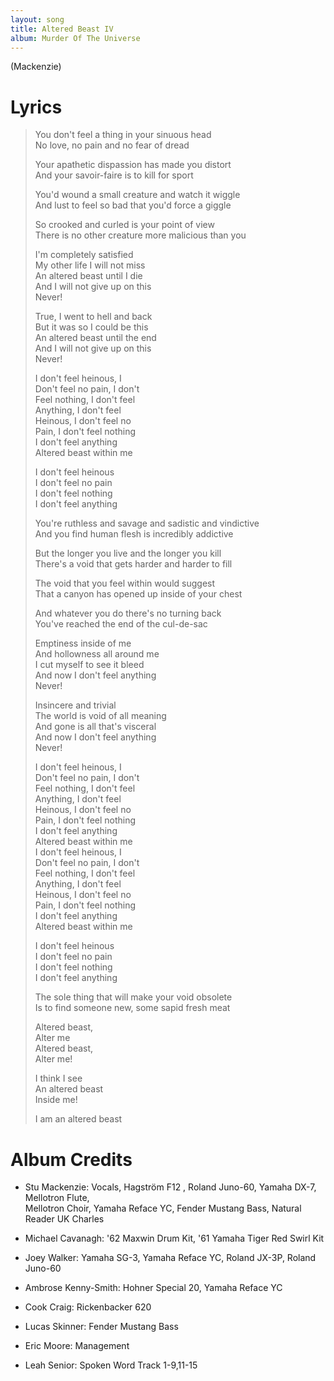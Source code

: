 ```yaml
---
layout: song
title: Altered Beast IV
album: Murder Of The Universe
---
```


(Mackenzie)

# Lyrics

> You don't feel a thing in your sinuous head  
> No love, no pain and no fear of dread  
>  
> Your apathetic dispassion has made you distort  
> And your savoir-faire is to kill for sport  
>  
> You'd wound a small creature and watch it wiggle  
> And lust to feel so bad that you'd force a giggle  
>  
> So crooked and curled is your point of view  
> There is no other creature more malicious than you  
>  
> I'm completely satisfied  
> My other life I will not miss  
> An altered beast until I die  
> And I will not give up on this  
> Never!  
>  
> True, I went to hell and back  
> But it was so I could be this  
> An altered beast until the end  
> And I will not give up on this  
> Never!  
>  
> I don't feel heinous, I  
> Don't feel no pain, I don't  
> Feel nothing, I don't feel  
> Anything, I don't feel  
> Heinous, I don't feel no  
> Pain, I don't feel nothing  
> I don't feel anything  
> Altered beast within me  
>  
> I don't feel heinous  
> I don't feel no pain  
> I don't feel nothing  
> I don't feel anything  
>  
> You're ruthless and savage and sadistic and vindictive  
> And you find human flesh is incredibly addictive  
>  
> But the longer you live and the longer you kill  
> There's a void that gets harder and harder to fill  
>  
> The void that you feel within would suggest  
> That a canyon has opened up inside of your chest  
>  
> And whatever you do there's no turning back  
> You've reached the end of the cul-de-sac  
>  
> Emptiness inside of me  
> And hollowness all around me  
> I cut myself to see it bleed  
> And now I don't feel anything  
> Never!  
>  
> Insincere and trivial  
> The world is void of all meaning  
> And gone is all that's visceral  
> And now I don't feel anything  
> Never!  
>  
> I don't feel heinous, I  
> Don't feel no pain, I don't  
> Feel nothing, I don't feel  
> Anything, I don't feel  
> Heinous, I don't feel no  
> Pain, I don't feel nothing  
> I don't feel anything  
> Altered beast within me  
> I don't feel heinous, I  
> Don't feel no pain, I don't  
> Feel nothing, I don't feel  
> Anything, I don't feel  
> Heinous, I don't feel no  
> Pain, I don't feel nothing  
> I don't feel anything  
> Altered beast within me  
>  
> I don't feel heinous  
> I don't feel no pain  
> I don't feel nothing  
> I don't feel anything  
>  
> The sole thing that will make your void obsolete  
> Is to find someone new, some sapid fresh meat  
>  
> Altered beast,  
> Alter me  
> Altered beast,  
> Alter me!  
>  
> I think I see  
> An altered beast  
> Inside me!  
>  
> I am an altered beast  

# Album Credits

* Stu Mackenzie: Vocals, Hagström F12 , Roland Juno-60, Yamaha DX-7, Mellotron Flute,  
Mellotron Choir, Yamaha Reface YC, Fender Mustang Bass, Natural Reader UK Charles
* Michael Cavanagh: '62 Maxwin Drum Kit, '61 Yamaha Tiger Red Swirl Kit
* Joey Walker: Yamaha SG-3, Yamaha Reface YC, Roland JX-3P, Roland Juno-60
* Ambrose Kenny-Smith: Hohner Special 20, Yamaha Reface YC
* Cook Craig: Rickenbacker 620
* Lucas Skinner: Fender Mustang Bass
* Eric Moore: Management

* Leah Senior: Spoken Word Track 1-9,11-15
